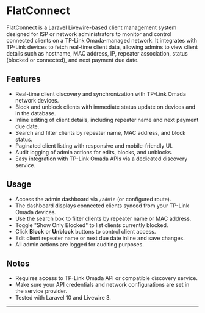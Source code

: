 # FlatConnect

FlatConnect is a Laravel Livewire-based client management system designed for ISP or network administrators to monitor and control connected clients on a TP-Link Omada-managed network. It integrates with TP-Link devices to fetch real-time client data, allowing admins to view client details such as hostname, MAC address, IP, repeater association, status (blocked or connected), and next payment due date.

## Features

- Real-time client discovery and synchronization with TP-Link Omada network devices.
- Block and unblock clients with immediate status update on devices and in the database.
- Inline editing of client details, including repeater name and next payment due date.
- Search and filter clients by repeater name, MAC address, and block status.
- Paginated client listing with responsive and mobile-friendly UI.
- Audit logging of admin actions for edits, blocks, and unblocks.
- Easy integration with TP-Link Omada APIs via a dedicated discovery service.

## Usage

- Access the admin dashboard via `/admin` (or configured route).
- The dashboard displays connected clients synced from your TP-Link Omada devices.
- Use the search box to filter clients by repeater name or MAC address.
- Toggle "Show Only Blocked" to list clients currently blocked.
- Click **Block** or **Unblock** buttons to control client access.
- Edit client repeater name or next due date inline and save changes.
- All admin actions are logged for auditing purposes.

## Notes

- Requires access to TP-Link Omada API or compatible discovery service.
- Make sure your API credentials and network configurations are set in the service provider.
- Tested with Laravel 10 and Livewire 3.

---

